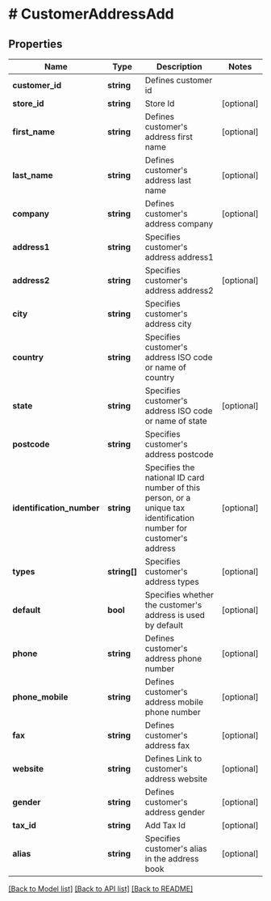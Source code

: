 # # CustomerAddressAdd

## Properties

Name | Type | Description | Notes
------------ | ------------- | ------------- | -------------
**customer_id** | **string** | Defines customer id |
**store_id** | **string** | Store Id | [optional]
**first_name** | **string** | Defines customer&#39;s address first name | [optional]
**last_name** | **string** | Defines customer&#39;s address last name | [optional]
**company** | **string** | Defines customer&#39;s address company | [optional]
**address1** | **string** | Specifies customer&#39;s address address1 |
**address2** | **string** | Specifies customer&#39;s address address2 | [optional]
**city** | **string** | Specifies customer&#39;s address city |
**country** | **string** | Specifies customer&#39;s address ISO code or name of country |
**state** | **string** | Specifies customer&#39;s address ISO code or name of state | [optional]
**postcode** | **string** | Specifies customer&#39;s address postcode |
**identification_number** | **string** | Specifies the national ID card number of this person, or a unique tax identification number for customer&#39;s address | [optional]
**types** | **string[]** | Specifies customer&#39;s address types | [optional]
**default** | **bool** | Specifies whether the customer&#39;s address is used by default | [optional]
**phone** | **string** | Defines customer&#39;s address phone number | [optional]
**phone_mobile** | **string** | Defines customer&#39;s address mobile phone number | [optional]
**fax** | **string** | Defines customer&#39;s address fax | [optional]
**website** | **string** | Defines Link to customer&#39;s address website | [optional]
**gender** | **string** | Defines customer&#39;s address gender | [optional]
**tax_id** | **string** | Add Tax Id | [optional]
**alias** | **string** | Specifies customer&#39;s alias in the address book | [optional]

[[Back to Model list]](../../README.md#models) [[Back to API list]](../../README.md#endpoints) [[Back to README]](../../README.md)
